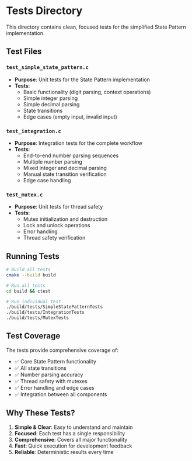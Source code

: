 # Tests Directory

This directory contains clean, focused tests for the simplified State Pattern implementation.

## Test Files

### `test_simple_state_pattern.c`

- **Purpose**: Unit tests for the State Pattern implementation
- **Tests**:
  - Basic functionality (digit parsing, context operations)
  - Simple integer parsing
  - Simple decimal parsing  
  - State transitions
  - Edge cases (empty input, invalid input)

### `test_integration.c`

- **Purpose**: Integration tests for the complete workflow
- **Tests**:
  - End-to-end number parsing sequences
  - Multiple number parsing
  - Mixed integer and decimal parsing
  - Manual state transition verification
  - Edge case handling

### `test_mutex.c`

- **Purpose**: Unit tests for thread safety
- **Tests**:
  - Mutex initialization and destruction
  - Lock and unlock operations
  - Error handling
  - Thread safety verification

## Running Tests

```bash
# Build all tests
cmake --build build

# Run all tests
cd build && ctest

# Run individual test
./build/tests/SimpleStatePatternTests
./build/tests/IntegrationTests  
./build/tests/MutexTests
```

## Test Coverage

The tests provide comprehensive coverage of:

- ✅ Core State Pattern functionality
- ✅ All state transitions
- ✅ Number parsing accuracy
- ✅ Thread safety with mutexes
- ✅ Error handling and edge cases
- ✅ Integration between all components

## Why These Tests?

1. **Simple & Clear**: Easy to understand and maintain
2. **Focused**: Each test has a single responsibility
3. **Comprehensive**: Covers all major functionality
4. **Fast**: Quick execution for development feedback
5. **Reliable**: Deterministic results every time
